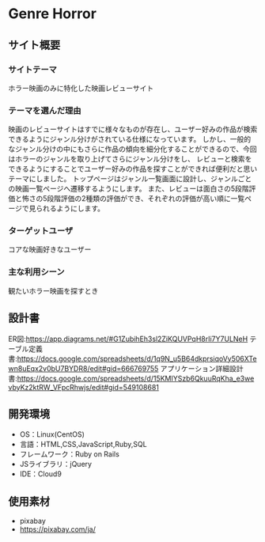 # Genre Horror

## サイト概要
### サイトテーマ
ホラー映画のみに特化した映画レビューサイト

### テーマを選んだ理由
映画のレビューサイトはすでに様々なものが存在し、ユーザー好みの作品が検索できるようにジャンル分けがされている仕様になっています。
しかし、一般的なジャンル分けの中にもさらに作品の傾向を細分化することができるので、今回はホラーのジャンルを取り上げてさらにジャンル分けをし、
レビューと検索をできるようにすることでユーザー好みの作品を探すことができれば便利だと思いテーマにしました。
トップページはジャンル一覧画面に設計し、ジャンルごとの映画一覧ページへ遷移するようにします。
また、レビューは面白さの5段階評価と怖さの5段階評価の2種類の評価ができ、それぞれの評価が高い順に一覧ページで見られるようにします。

### ターゲットユーザ
コアな映画好きなユーザー

### 主な利用シーン
観たいホラー映画を探すとき

## 設計書
ER図:https://app.diagrams.net/#G1ZubihEh3sl2ZiKQUVPqH8rIi7Y7ULNeH
テーブル定義書:https://docs.google.com/spreadsheets/d/1q9N_u5B64dkprsiqoVy506XTewn8uEqx2v0bU7BYDR8/edit#gid=666769755
アプリケーション詳細設計書:https://docs.google.com/spreadsheets/d/15KMIYSzb6QkuuRqKha_e3wevbyKz2ktRW_VFpcRhwjs/edit#gid=549108681

## 開発環境
- OS：Linux(CentOS)
- 言語：HTML,CSS,JavaScript,Ruby,SQL
- フレームワーク：Ruby on Rails
- JSライブラリ：jQuery
- IDE：Cloud9

## 使用素材
- pixabay
- https://pixabay.com/ja/

